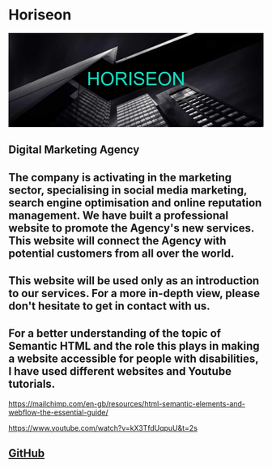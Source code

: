 # Horiseon

![My logo](assets/horiseon.png)

## Digital Marketing Agency

## The company is activating in the marketing sector, specialising in social media marketing, search engine optimisation and online reputation management. We have built a professional website to promote the Agency's new services. This website will connect the Agency with potential customers from all over the world.

## This website will be used only as an introduction to our services. For a more in-depth view, please don't hesitate to get in contact with us.

## For a better understanding of the topic of Semantic HTML and the role this plays in making a website accessible for people with disabilities, I have used different websites and Youtube tutorials.
  
https://mailchimp.com/en-gb/resources/html-semantic-elements-and-webflow-the-essential-guide/


https://www.youtube.com/watch?v=kX3TfdUqpuU&t=2s


## [GitHub](https://img.shields.io/github/license/mister-stan/horiseon-digital-marketing)

